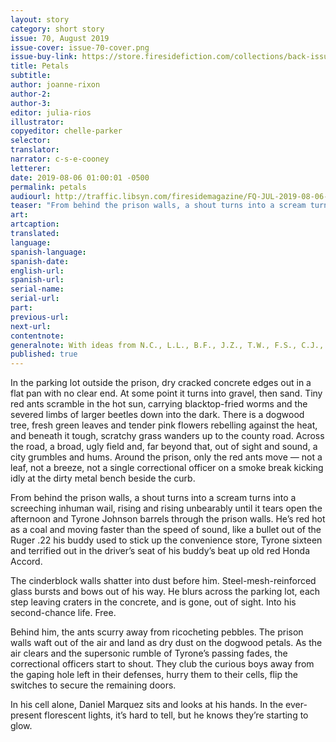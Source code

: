 ```yaml
---
layout: story
category: short story
issue: 70, August 2019
issue-cover: issue-70-cover.png
issue-buy-link: https://store.firesidefiction.com/collections/back-issues/products/fireside-magazine-issue-70-august-2019
title: Petals
subtitle:
author: joanne-rixon
author-2:
author-3:
editor: julia-rios
illustrator:
copyeditor: chelle-parker
selector:
translator:
narrator: c-s-e-cooney
letterer:
date: 2019-08-06 01:00:01 -0500
permalink: petals
audiourl: http://traffic.libsyn.com/firesidemagazine/FQ-JUL-2019-08-06-Petals.mp3
teaser: "From behind the prison walls, a shout turns into a scream turns into a screeching inhuman wail, rising and rising unbearably until it tears open the afternoon..."
art:
artcaption:
translated:
language:
spanish-language:
spanish-date:
english-url:
spanish-url:
serial-name:
serial-url:
part:
previous-url:
next-url:
contentnote:
generalnote: With ideas from N.C., L.L., B.F., J.Z., T.W., F.S., C.J., D.W., and O.T., which are pseudonyms chosen by teenage writers incarcerated at a Washington State juvenile detention center.
published: true
---
```


In the parking lot outside the prison, dry cracked concrete edges out in a flat pan with no clear end. At some point it turns into gravel, then sand. Tiny red ants scramble in the hot sun, carrying blacktop-fried worms and the severed limbs of larger beetles down into the dark. There is a dogwood tree, fresh green leaves and tender pink flowers rebelling against the heat, and beneath it tough, scratchy grass wanders up to the county road. Across the road, a broad, ugly field and, far beyond that, out of sight and sound, a city grumbles and hums. Around the prison, only the red ants move — not a leaf, not a breeze, not a single correctional officer on a smoke break kicking idly at the dirty metal bench beside the curb.

From behind the prison walls, a shout turns into a scream turns into a screeching inhuman wail, rising and rising unbearably until it tears open the afternoon and Tyrone Johnson barrels through the prison walls. He’s red hot as a coal and moving faster than the speed of sound, like a bullet out of the Ruger .22 his buddy used to stick up the convenience store, Tyrone sixteen and terrified out in the driver’s seat of his buddy’s beat up old red Honda Accord.

The cinderblock walls shatter into dust before him. Steel-mesh-reinforced glass bursts and bows out of his way. He blurs across the parking lot, each step leaving craters in the concrete, and is gone, out of sight. Into his second-chance life. Free.

Behind him, the ants scurry away from ricocheting pebbles. The prison walls waft out of the air and land as dry dust on the dogwood petals. As the air clears and the supersonic rumble of Tyrone’s passing fades, the correctional officers start to shout. They club the curious boys away from the gaping hole left in their defenses, hurry them to their cells, flip the switches to secure the remaining doors.

In his cell alone, Daniel Marquez sits and looks at his hands. In the ever-present florescent lights, it’s hard to tell, but he knows they’re starting to glow.
